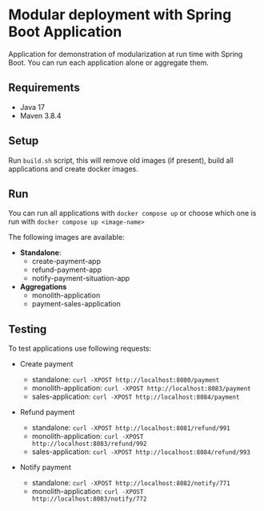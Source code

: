 # Modular deployment with Spring Boot Application
Application for demonstration of modularization at run time with Spring Boot. You can run each application alone or aggregate them.

## Requirements
- Java 17
- Maven 3.8.4

## Setup
Run `build.sh` script, this will remove old images (if present), build all applications and create docker images.

## Run
You can run all applications with `docker compose up` or choose which one is run with `docker compose up <image-name>`

The following images are available:
- **Standalone**:
  - create-payment-app
  - refund-payment-app 
  - notify-payment-situation-app
- **Aggregations**
  - monolith-application 
  - payment-sales-application

## Testing

To test applications use following requests:

- Create payment
  - standalone: `curl -XPOST http://localhost:8080/payment`
  - monolith-application: `curl -XPOST http://localhost:8083/payment`
  - sales-application: `curl -XPOST http://localhost:8084/payment`
  
- Refund payment
  - standalone: `curl -XPOST http://localhost:8081/refund/991`
  - monolith-application: `curl -XPOST http://localhost:8083/refund/992`
  - sales-application: `curl -XPOST http://localhost:8084/refund/993`

- Notify payment
  - standalone: `curl -XPOST http://localhost:8082/notify/771`
  - monolith-application: `curl -XPOST http://localhost:8083/notify/772`
